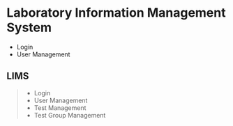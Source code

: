 # Laboratory Information Management System
- Login
- User Management

## LIMS
> - Login
> - User Management
> - Test Management
> - Test Group Management
